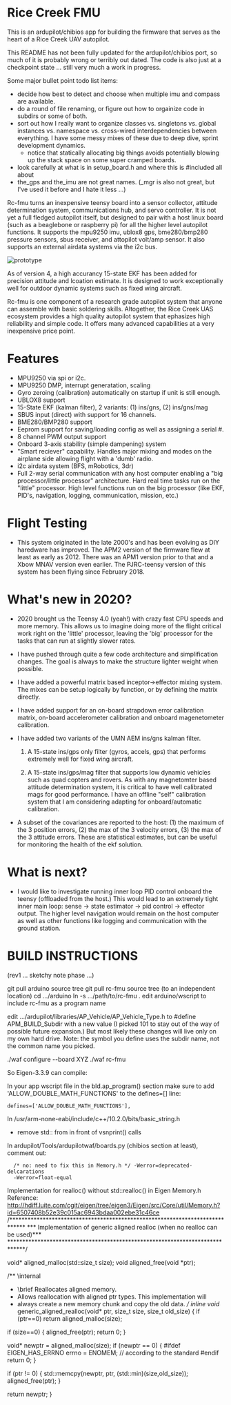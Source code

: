 # Rice Creek FMU

This is an ardupilot/chibios app for building the firmware that serves
as the heart of a Rice Creek UAV autopilot.

This README has not been fully updated for the ardupilot/chibios port,
so much of it is probably wrong or terribly out dated.  The code is
also just at a checkpoint state ... still very much a work in
progress.

Some major bullet point todo list items:

* decide how best to detect and choose when multiple imu and compass
  are available.
* do a round of file renaming, or figure out how to orgainize code in
  subdirs or some of both.
* sort out how I really want to organize classes vs. singletons
  vs. global instances vs. namespace vs. cross-wired interdependencies
  between everything.  I have some messy mixes of these due to deep
  dive, sprint development dynamics.
  - notice that statically allocating big things avoids potentially
    blowing up the stack space on some super cramped boards.
* look carefully at what is in setup_board.h and where this is
  #included all about
* the_gps and the_imu are not great names. (_mgr is also not great,
  but I've used it before and I hate it less ...)

Rc-fmu turns an inexpensive teensy board into a sensor collector,
attitude determination system, communications hub, and servo
controller.  It is not yet a full fledged autopilot itself, but
designed to pair with a host linux board (such as a beaglebone or
raspberry pi) for all the higher level autopilot functions.  It
supports the mpu9250 imu, ublox8 gps, bme280/bmp280 pressure sensors,
sbus receiver, and attopilot volt/amp sensor.  It also supports an
external airdata systems via the i2c bus.

![prototype](images/IMG_20191118_064616925.jpg "Prototype board")

As of version 4, a high accurancy 15-state EKF has been added for
precision attitude and lcoation estimate. It is designed to work
exceptionally well for outdoor dynamic systems such as fixed wing
aircraft.

Rc-fmu is one component of a research grade autopilot system that
anyone can assemble with basic soldering skills.  Altogether, the Rice
Creek UAS ecosystem provides a high quality autopilot system that
ephasizes high reliability and simple code.  It offers many advanced
capabilities at a very inexpensive price point.

# Features

* MPU9250 via spi or i2c.
* MPU9250 DMP, interrupt generatation, scaling
* Gyro zeroing (calibration) automatically on startup if unit is still enough.
* UBLOX8 support
* 15-State EKF (kalman filter), 2 variants: (1) ins/gns, (2) ins/gns/mag
* SBUS input (direct) with support for 16 channels.
* BME280/BMP280 support
* Eeprom support for saving/loading config as well as assigning a serial #.
* 8 channel PWM output support
* Onboard 3-axis stability (simple dampening) system
* "Smart reciever" capability.  Handles major mixing and modes on the
  airplane side allowing flight with a 'dumb' radio.
* i2c airdata system (BFS, mRobotics, 3dr)
* Full 2-way serial communication with any host computer enabling a 
  "big processor/little processor" architecture.  Hard real time tasks run on
  the "little" processor.  High level functions run on the big processor (like
  EKF, PID's, navigation, logging, communication, mission, etc.)

# Flight Testing

* This system originated in the late 2000's and has been evolving as
  DIY haredware has improved.  The APM2 version of the firmware flew
  at least as early as 2012.  There was an APM1 version prior to that
  and a Xbow MNAV version even earlier.  The PJRC-teensy version of
  this system has been flying since February 2018.

# What's new in 2020?

* 2020 brought us the Teensy 4.0 (yeah!) with crazy fast CPU speeds
  and more memory.  This allows us to imagine doing more of the flight
  critical work right on the 'little' processor, leaving the 'big'
  processor for the tasks that can run at slightly slower rates.

* I have pushed through quite a few code architecture and
  simplification changes.  The goal is always to make the structure
  lighter weight when possible.

* I have added a powerful matrix based inceptor->effector mixing
  system.  The mixes can be setup logically by function, or by
  defining the matrix directly.

* I have added support for an on-board strapdown error calibration
  matrix, on-board accelerometer calibration and onboard magenetometer
  calibration.

* I have added two variants of the UMN AEM ins/gns kalman filter.

  1. A 15-state ins/gps only filter (gyros, accels, gps) that performs
     extremely well for fixed wing aircraft.

  2. A 15-state ins/gps/mag filter that supports low dynamic vehicles
     such as quad copters and rovers.  As with any magnetomter based
     attitude determination system, it is critical to have well
     calibrated mags for good performance.  I have an offline "self"
     calibration system that I am considering adapting for
     onboard/automatic calibration.

* A subset of the covariances are reported to the host: (1) the
  maximum of the 3 position errors, (2) the max of the 3 velocity
  errors, (3) the max of the 3 attitude errors.  These are statistical
  estimates, but can be useful for monitoring the health of the ekf
  solution.

# What is next?

* I would like to investigate running inner loop PID control onboard
  the teensy (offloaded from the host.)  This would lead to an
  extremely tight inner main loop: sense -> state estimator -> pid
  control -> effector output.  The higher level navigation would
  remain on the host computer as well as other functions like logging
  and communication with the ground station.

BUILD INSTRUCTIONS
==================

(rev1 ... sketchy note phase ...)

git pull arduino source tree
git pull rc-fmu source tree (to an independent location)
cd .../arduino
ln -s .../path/to/rc-fmu .
edit arduino/wscript to include rc-fmu as a program name

edit …/ardupilot/libraries/AP_Vehicle/AP_Vehicle_Type.h to #define
APM_BUILD_Subdir with a new value (I picked 101 to stay out of the way
of possible future expansion.) But most likely these changes will live
only on my own hard drive. Note: the symbol you define uses the subdir
name, not the common name you picked.

./waf configure --board XYZ
./waf rc-fmu


So Eigen-3.3.9 can compile:

  In your app wscript file in the bld.ap_program() section make sure
  to add 'ALLOW_DOUBLE_MATH_FUNCTIONS' to the defines=[] line:
  
    defines=['ALLOW_DOUBLE_MATH_FUNCTIONS'],

  In /usr/arm-none-eabi/include/c++/10.2.0/bits/basic_string.h
  - remove std:: from in front of vsnprint() calls

  In ardupilot/Tools/ardupilotwaf/boards.py (chibios section at
  least), comment out:

      /* no: need to fix this in Memory.h */ -Werror=deprecated-delcarations
      -Werror=float-equal

  Implementation for realloc() without std::realloc() in Eigen Memory.h
  Reference: http://hdiff.luite.com/cgit/eigen/tree/eigen3/Eigen/src/Core/util/Memory.h?id=6507408b52e39c015ac6943bdaa002ebe31c46ce
/*****************************************************************************
*** Implementation of generic aligned realloc (when no realloc can be used)***
*****************************************************************************/

void* aligned_malloc(std::size_t size);
void  aligned_free(void *ptr);

/** \internal
  * \brief Reallocates aligned memory.
  * Allows reallocation with aligned ptr types. This implementation will
  * always create a new memory chunk and copy the old data.
  */
inline void* generic_aligned_realloc(void* ptr, size_t size, size_t old_size)
{
  if (ptr==0)
    return aligned_malloc(size);

  if (size==0)
  {
    aligned_free(ptr);
    return 0;
  }

  void* newptr = aligned_malloc(size);
  if (newptr == 0)
  {
    #ifdef EIGEN_HAS_ERRNO
    errno = ENOMEM; // according to the standard
    #endif
    return 0;
  }

  if (ptr != 0)
  {
    std::memcpy(newptr, ptr, (std::min)(size,old_size));
    aligned_free(ptr);
  }

  return newptr;
}
